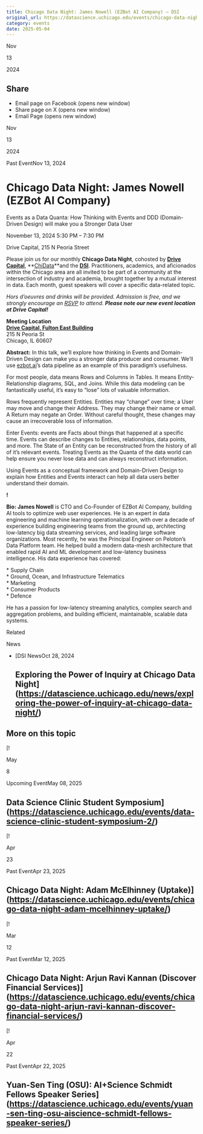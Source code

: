 ```yaml
---
title: Chicago Data Night: James Nowell (EZBot AI Company) – DSI
original_url: https://datascience.uchicago.edu/events/chicago-data-night-james-nowell-ezbotai
category: events
date: 2025-05-04
---
```


Nov

13

2024

## Share

* Email page on Facebook (opens new window)
* Share page on X (opens new window)
* Email Page (opens new window)

<!-- Table-like structure detected -->

Nov

13

2024

Past EventNov 13, 2024

# Chicago Data Night: James Nowell (EZBot AI Company)

Events as a Data Quanta: How Thinking with Events and DDD (Domain-Driven Design) will make you a Stronger Data User

November 13, 2024 5:30 PM – 7:30 PM

Drive Capital, 215 N Peoria Street

Please join us for our monthly **Chicago Data Night**, cohosted by **[Drive Capital](https://www.drivecapital.com/)**, **[ChiData](https://uchi-db.github.io/chidatasite/)**and the **[DSI](https://datascience.uchicago.edu/)**. Practitioners, academics, and aficionados within the Chicago area are all invited to be part of a community at the intersection of industry and academia, brought together by a mutual interest in data. Each month, guest speakers will cover a specific data-related topic.

*Hors d’oeuvres and drinks will be provided. Admission is free, and we strongly encourage an [RSVP](https://www.meetup.com/chicago-data-night/events/303833736/?utm_medium=referral&utm_campaign=share-btn_savedevents_share_modal&utm_source=link) to attend. **Please note our new event location at Drive Capital!***

**Meeting Location**  
[**Drive Capital, Fulton East Building**](https://www.google.com/maps/place/215+N+Peoria+St,+Chicago,+IL+60607/@41.8860371,-87.6494763,17z/data=!3m1!4b1!4m6!3m5!1s0x880e2cd00cb2d1cb:0xd3b3f93168e93802!8m2!3d41.8860371!4d-87.6494763!16s%2Fg%2F11cs6mv4hh?entry=ttu&g_ep=EgoyMDI0MDkyNS4wIKXMDSoASAFQAw%3D%3D)  
215 N Peoria St  
Chicago, IL 60607

**Abstract:** In this talk, we’ll explore how thinking in Events and Domain-Driven Design can make you a stronger data producer and consumer. We’ll use [ezbot.ai](https://urldefense.com/v3/__http://ezbot.ai__;!!BpyFHLRN4TMTrA!5Bl0moDaTUg7H88b4fHt9kFc5J1d0YjqoaibuIYrgFDKx90MRU21ZHaThSibPS35vMgDxhFegrXQCe6L4gU$)’s data pipeline as an example of this paradigm’s usefulness.

For most people, data means Rows and Columns in Tables. It means Entity-Relationship diagrams, SQL, and Joins. While this data modeling can be fantastically useful, it’s easy to “lose” lots of valuable information.

Rows frequently represent Entities. Entities may “change” over time; a User may move and change their Address. They may change their name or email. A Return may negate an Order. Without careful thought, these changes may cause an irrecoverable loss of information.

Enter Events: events are Facts about things that happened at a specific time. Events can describe changes to Entities, relationships, data points, and more. The State of an Entity can be reconstructed from the history of all of it’s relevant events. Treating Events as the Quanta of the data world can help ensure you never lose data and can always reconstruct information.

Using Events as a conceptual framework and Domain-Driven Design to explain how Entities and Events interact can help all data users better understand their domain.

**!**

**Bio: James Nowell** is CTO and Co-Founder of EZBot AI Company, building AI tools to optimize web user experiences. He is an expert in data engineering and machine learning operationalization, with over a decade of experience building engineering teams from the ground up, architecting low-latency big data streaming services, and leading large software organizations. Most recently, he was the Principal Engineer on Peloton’s Data Platform team. He helped build a modern data-mesh architecture that enabled rapid AI and ML development and low-latency business intelligence. His data experience has covered:

\* Supply Chain  
\* Ground, Ocean, and Infrastructure Telematics  
\* Marketing  
\* Consumer Products  
\* Defence

He has a passion for low-latency streaming analytics, complex search and aggregation problems, and building efficient, maintainable, scalable data systems.

Related

News

* [DSI NewsOct 28, 2024

  ## Exploring the Power of Inquiry at Chicago Data Night](https://datascience.uchicago.edu/news/exploring-the-power-of-inquiry-at-chicago-data-night/)

## More on this topic

[!

May

8

Upcoming EventMay 08, 2025

## Data Science Clinic Student Symposium](https://datascience.uchicago.edu/events/data-science-clinic-student-symposium-2/)
[!

Apr

23

Past EventApr 23, 2025

## Chicago Data Night: Adam McElhinney (Uptake)](https://datascience.uchicago.edu/events/chicago-data-night-adam-mcelhinney-uptake/)
[!

Mar

12

Past EventMar 12, 2025

## Chicago Data Night: Arjun Ravi Kannan (Discover Financial Services)](https://datascience.uchicago.edu/events/chicago-data-night-arjun-ravi-kannan-discover-financial-services/)
[!

Apr

22

Past EventApr 22, 2025

## Yuan-Sen Ting (OSU): AI+Science Schmidt Fellows Speaker Series](https://datascience.uchicago.edu/events/yuan-sen-ting-osu-aiscience-schmidt-fellows-speaker-series/)
